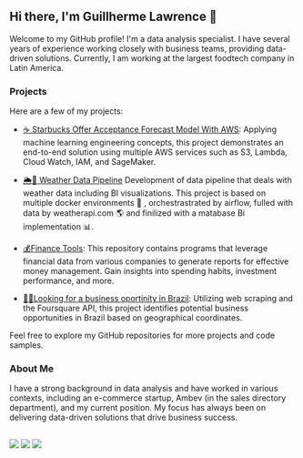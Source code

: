 ## Hi there, I'm Guillherme Lawrence 👋

Welcome to my GitHub profile! I'm a data analysis specialist. I have several years of experience working closely with business teams, providing data-driven solutions. Currently, I am working at the largest foodtech company in Latin America.

### Projects

Here are a few of my projects:

- [☕ Starbucks Offer Acceptance Forecast Model With AWS](https://github.com/GuilherLRO/Starbucks-Offer-Acceptance-Forecast-Model-With-AWS): Applying machine learning engineering concepts, this project demonstrates an end-to-end solution using multiple AWS services such as S3, Lambda, Cloud Watch, IAM, and SageMaker.

- [🌦️🔄 Weather Data Pipeline](https://github.com/GuilherLRO/weather-data-pipeline) Development of data pipeline that deals with weather data including BI visualizations. This project is based on multiple docker environments 🐳 , orchestrastrated by airflow, fulled with data by weatherapi.com 🌎 and finilized with a matabase Bi implementation 📊.

- [💰Finance Tools](https://github.com/GuilherLRO/finance-tools): This repository contains programs that leverage financial data from various companies to generate reports for effective money management. Gain insights into spending habits, investment performance, and more.

- [🔎💸Looking for a business oportinity in Brazil](https://github.com/GuilherLRO/IBM-Data-Science-Professional-Certificate_Capstone): Utilizing web scraping and the Foursquare API, this project identifies potential business opportunities in Brazil based on geographical coordinates.

Feel free to explore my GitHub repositories for more projects and code samples.

### About Me

I have a strong background in data analysis and have worked in various contexts, including an e-commerce startup, Ambev (in the sales directory department), and my current position. My focus has always been on delivering data-driven solutions that drive business success.

##
 
<div> 
  <a href = "https://www.linkedin.com/in/guilhermelro/"><img src="https://img.shields.io/badge/LinkedIn-0077B5?style=for-the-badge&logo=linkedin&logoColor=white" target="_blank"></a>
  <a href = "mailto:guilhermelro2@gmail.com"><img src="https://img.shields.io/badge/Gmail-D14836?style=for-the-badge&logo=gmail&logoColor=white" target="_blank"></a>
  <a href = "https://medium.com/@guilherme-lawrence/"><img src="https://img.shields.io/badge/Medium-12100E?style=for-the-badge&logo=medium&logoColor=white"target="_blank"></a>
                                                                        
</div>


<!---
- 📫 How to reach me ...


GuilherLRO/GuilherLRO is a ✨ special ✨ repository because its `README.md` (this file) appears on your GitHub profile.
You can click the Preview link to take a look at your changes. , for now, my main objective is to learn
--->
